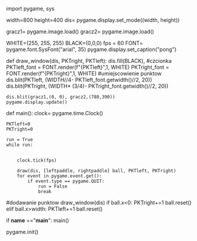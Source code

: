 import pygame, sys

width=800
height=400
dis= pygame.display.set_mode((width, height))


gracz1= pygame.image.load()
gracz2= pygame.image.load()

WHITE=(255, 255, 255)
BLACK=(0,0,0)
fps = 60
FONT= pygame.font.SysFont("arial", 35)
pygame.display.set_caption("pong")

def draw_window(dis, PKTright, PKTleft):
    dis.fill(BLACK),
#czcionka
    PKTleft_font = FONT.render(f"{PKTleft}",1, WHITE)
    PKTright_font = FONT.render(f"{PKTright}",1, WHITE)
#umiejscowienie punktow
    dis.blit(PKTleft, (WIDTH//4- PKTleft_font.getwidth()//2, 20))
    dis.blit(PKTright, (WIDTH* (3/4)- PKTright_font.getwidth()//2, 20))

    dis.blit(gracz1,(0, 0), gracz2,(780,390))
    pygame.display.update()



def main():
    clock= pygame.time.Clock()

    PKTleft=0
    PKTright=0

    run = True
    while run:

        
        clock.tick(fps)

        draw(dis, [leftpaddle, rightpaddle] ball, PKTleft, PKTright)
        for event in pygame.event.get():
            if event.type == pygame.QUIT:
                run = False
                break
#dodawanie punktow 
        draw_window(dis)
     if ball.x<0:
         PKTright+=1
         ball.reset()
    elif ball.x>width:
        PKTleft+=1
        ball.reset()




if __name__ =="__main__":
    main()

pygame.init()


